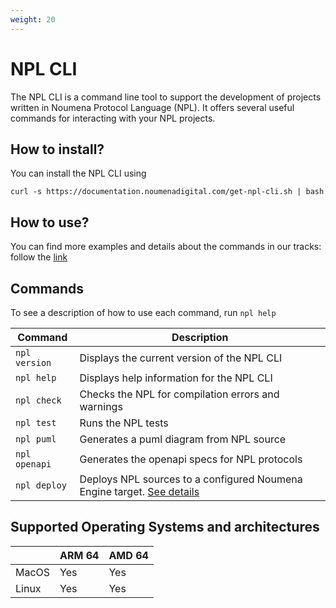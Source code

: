 ```yaml
---
weight: 20
---
```


# NPL CLI

The NPL CLI is a command line tool to support the development of projects written in Noumena Protocol Language (NPL). It
offers several useful commands for interacting with your NPL projects.

## How to install?

You can install the NPL CLI using

```shell
curl -s https://documentation.noumenadigital.com/get-npl-cli.sh | bash
```

## How to use?

You can find more examples and details about the commands in our tracks: follow the
[link](/content/docs/tracks/developing-NPL-local.md)

## Commands

To see a description of how to use each command, run `npl help`

| Command       | Description                                                                               |
| ------------- | ----------------------------------------------------------------------------------------- |
| `npl version` | Displays the current version of the NPL CLI                                               |
| `npl help`    | Displays help information for the NPL CLI                                                 |
| `npl check`   | Checks the NPL for compilation errors and warnings                                        |
| `npl test`    | Runs the NPL tests                                                                        |
| `npl puml`    | Generates a puml diagram from NPL source                                                  |
| `npl openapi` | Generates the openapi specs for NPL protocols                                             |
| `npl deploy`  | Deploys NPL sources to a configured Noumena Engine target. [See details](#deploy-command) |

## Supported Operating Systems and architectures

|       | ARM 64 | AMD 64 |
| ----- | ------ | ------ |
| MacOS | Yes    | Yes    |
| Linux | Yes    | Yes    |
